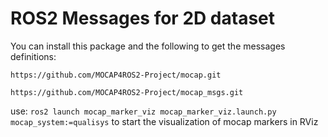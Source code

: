 # ROS2 Messages for 2D dataset


You can install this package and the following to get the messages definitions:

`https://github.com/MOCAP4ROS2-Project/mocap.git`

`https://github.com/MOCAP4ROS2-Project/mocap_msgs.git`

use: `ros2 launch mocap_marker_viz mocap_marker_viz.launch.py mocap_system:=qualisys` to start the visualization of mocap markers in RViz
